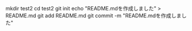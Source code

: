mkdir test2
cd test2
git init
echo "README.mdを作成しました" > README.md
git add README.md
git commit -m "README.mdを作成しました"
